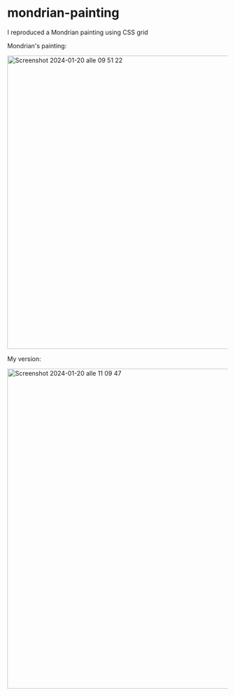 # mondrian-painting
I reproduced a Mondrian painting using CSS grid

Mondrian's painting:

<img width="671" alt="Screenshot 2024-01-20 alle 09 51 22" src="https://github.com/Margherita97/mondrian-painting/assets/145118725/b4397cbf-2b1c-4b8e-a3af-9103edf54d92">

My version: 

<img width="732" alt="Screenshot 2024-01-20 alle 11 09 47" src="https://github.com/Margherita97/mondrian-painting/assets/145118725/558af91f-1e79-4752-8331-eceaf7725e84">
